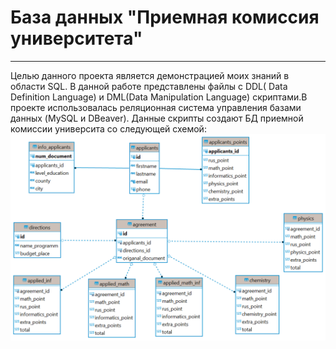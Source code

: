 # База данных "Приемная комиссия университета"
***
Целью данного проекта является демонстрацией моих знаний в области SQL. В данной работе представлены файлы с DDL( Data Definition Language) и DML(Data Manipulation Language) скриптами.В проекте использовалась реляционная система управления базами данных (MySQL и DBeaver). Данные скрипты создают БД приемной комиссии университа со следующей схемой:
![Схема_БД](https://github.com/Ivan-Menshov/SQL_project_selection_university_committee/blob/main/ERDiagram.png?raw=true)

